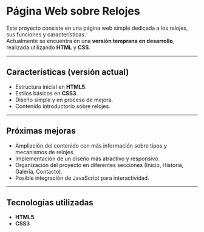# Página Web sobre Relojes 

Este proyecto consiste en una página web simple dedicada a los relojes, sus funciones y características.  
Actualmente se encuentra en una **versión temprana en desarrollo**, realizada utilizando **HTML** y **CSS**.  

---

##  Características (versión actual)
- Estructura inicial en **HTML5**.  
- Estilos básicos en **CSS3**.  
- Diseño simple y en proceso de mejora.  
- Contenido introductorio sobre relojes.  

---

##  Próximas mejoras
- Ampliación del contenido con más información sobre tipos y mecanismos de relojes.  
- Implementación de un diseño más atractivo y responsivo.  
- Organización del proyecto en diferentes secciones (Inicio, Historia, Galería, Contacto).  
- Posible integración de JavaScript para interactividad.  

---

##  Tecnologías utilizadas
- **HTML5**  
- **CSS3**
